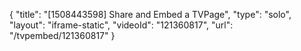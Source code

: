 {
    "title": "[1508443598] Share and Embed a TVPage",
    "type": "solo",
    "layout": "iframe-static",
    "videoId": "121360817",
    "url": "\/tvpembed\/121360817"
}